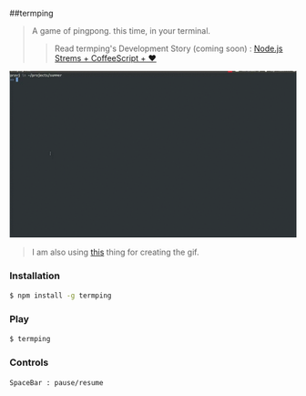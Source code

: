 ##termping

> A game of pingpong. this time, in your terminal.
> > Read termping's Development Story (coming soon) : [Node.js Strems + CoffeeScript + ♥](https://pravj.github.io)


![termping](https://github.com/pravj/termping/blob/master/docs/termping.gif)

> I am also using [this](http://askubuntu.com/a/107735/65847) thing for creating the gif.


### Installation

```bash
$ npm install -g termping
```

### Play

```bash
$ termping
```

### Controls

```bash
SpaceBar : pause/resume
```
